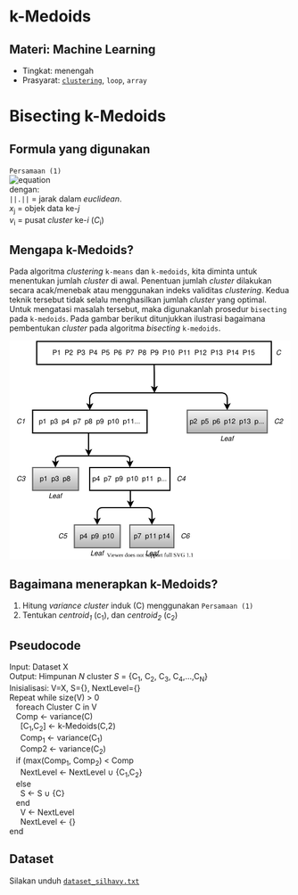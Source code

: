 # k-Medoids
## Materi: Machine Learning
* Tingkat: menengah
* Prasyarat: [`clustering`](https://github.com/ardiansyah-sweng/notes/blob/main/clustering.md), `loop`, `array`

# Bisecting k-Medoids
## Formula yang digunakan
`Persamaan (1)` <br>
![equation](https://latex.codecogs.com/png.latex?variance=\frac{1}{n}\sum_{j=1,y_j\in_C_i}^{n}\big\|\big\|x_j-v_i\big\|\big\|^2) <br>
dengan:<br>
`||.||` = jarak dalam _euclidean_. <br>
_x_<sub>j</sub> = objek data ke-_j_ <br>
_v_<sub>i</sub> = pusat _cluster_ ke-_i_ (_C_<sub>i</sub>)

## Mengapa k-Medoids?
Pada algoritma _clustering_ `k-means` dan `k-medoids`, kita diminta untuk menentukan jumlah _cluster_ di awal. Penentuan jumlah _cluster_ dilakukan secara acak/menebak atau menggunakan indeks validitas _clustering_. Kedua teknik tersebut tidak selalu menghasilkan jumlah _cluster_ yang optimal. Untuk mengatasi masalah tersebut, maka digunakanlah prosedur `bisecting` pada `k-medoids`. Pada gambar berikut ditunjukkan ilustrasi bagaimana pembentukan _cluster_ pada algoritma _bisecting_ `k-medoids`.<p>
![Bisecting k-Medoids](https://github.com/ardiansyah-sweng/notes/blob/main/method-comparison-ilustrasi-bisecting-kmedoids.svg)

## Bagaimana menerapkan k-Medoids?
1. Hitung _variance_ _cluster_ induk (C) menggunakan `Persamaan (1)`
2. Tentukan _centroid<sub>1</sub>_ (c<sub>1</sub>), dan _centroid<sub>2</sub>_ (c<sub>2</sub>)

## Pseudocode
Input: Dataset X<br>
Output: Himpunan _N_ cluster _S_ = {C<sub>1</sub>, C<sub>2</sub>, C<sub>3</sub>, C<sub>4</sub>,...,C<sub>N</sub>}<br>
Inisialisasi: V=X, S={}, NextLevel={}<br>
Repeat while size(V) > 0<br>
&nbsp;&nbsp; foreach Cluster C in V<br>
&nbsp;&nbsp; Comp &#8592; variance(C)<br>
&nbsp;&nbsp;&nbsp;&nbsp; [C<sub>1</sub>,C<sub>2</sub>] &#8592; k-Medoids(C,2)<br>
&nbsp;&nbsp;&nbsp;&nbsp; Comp<sub>1</sub> &#8592; variance(C<sub>1</sub>)<br>
&nbsp;&nbsp;&nbsp;&nbsp; Comp2 &#8592; variance(C<sub>2</sub>)<br>
&nbsp;&nbsp; if (max(Comp<sub>1</sub>, Comp<sub>2</sub>) < Comp<br>
&nbsp;&nbsp;&nbsp;&nbsp; NextLevel &#8592; NextLevel &#8746; {C<sub>1</sub>,C<sub>2</sub>}<br>
&nbsp;&nbsp; else<br>
&nbsp;&nbsp;&nbsp;&nbsp; S &#8592; S &#8746; {C}<br>
&nbsp;&nbsp; end<br>
&nbsp;&nbsp;&nbsp;&nbsp; V &#8592; NextLevel<br>
&nbsp;&nbsp;&nbsp;&nbsp; NextLevel &#8592; {}<br>
end

## Dataset
Silakan unduh [`dataset_silhavy.txt`](https://github.com/ardiansyah-sweng/ucwpso/blob/main/silhavy_dataset.txt)
